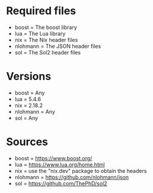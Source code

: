 # Required files
- boost = The boost library
- lua = The Lua library
- nix = The Nix header files
- nlohmann = The JSON header files
- sol = The Sol2 header files

# Versions
- boost = Any
- lua = 5.4.6
- nix = 2.18.2
- nlohmann = Any
- sol = Any

# Sources
- boost = https://www.boost.org/
- lua = https://www.lua.org/home.html
- nix = use the "nix.dev" package to obtain the headers
- nlohmann = https://github.com/nlohmann/json
- sol = https://github.com/ThePhD/sol2
